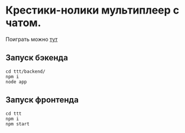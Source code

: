 # Крестики-нолики мультиплеер с чатом.

Поиграть можно [тут](https://teheroku.herokuapp.com/)

## Запуск бэкенда
```
сd ttt/backend/
npm i
node app
```

## Запуск фронтенда
```
сd ttt
npm i
npm start
```
